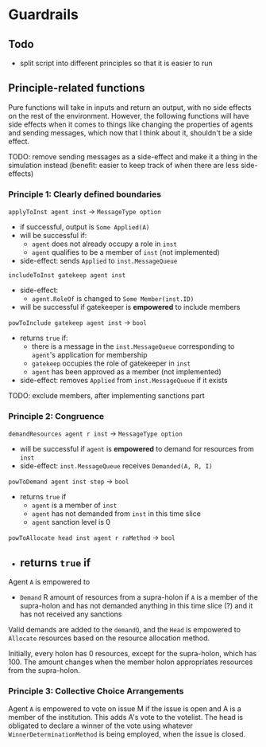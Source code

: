 # Guardrails

## Todo
- split script into different principles so that it is easier to run

## Principle-related functions
Pure functions will take in inputs and return an output, with no side effects on the rest of the environment. However, the following functions will have side effects when it comes to things like changing the properties of agents and sending messages, which now that I think about it, shouldn't be a side effect.   

TODO: remove sending messages as a side-effect and make it a thing in the simulation instead (benefit: easier to keep track of when there are less side-effects)

### Principle 1: Clearly defined boundaries
`applyToInst agent inst` -> `MessageType option`
- if successful, output is `Some Applied(A)`
- will be successful if:
  - `agent` does not already occupy a role in `inst`
  - `agent` qualifies to be a member of `inst` (not implemented)
- side-effect: sends `Applied` to `inst.MessageQueue`

`includeToInst gatekeep agent inst`
- side-effect: 
  - `agent.RoleOf` is changed to `Some Member(inst.ID)`
- will be successful if gatekeeper is **empowered** to include members

`powToInclude gatekeep agent inst` -> `bool`
- returns `true` if:
  - there is a message in the `inst.MessageQueue` corresponding to `agent`'s application for membership
  - `gatekeep` occupies the role of gatekeeper in `inst`
  - `agent` has been approved as a member (not implemented)  
- side-effect: removes `Applied` from `inst.MessageQueue` if it exists

TODO: exclude members, after implementing sanctions part

### Principle 2: Congruence
`demandResources agent r inst` -> `MessageType option`
- will be successful if `agent` is **empowered** to demand for resources from `inst`
- side-effect: `inst.MessageQueue` receives `Demanded(A, R, I)`

`powToDemand agent inst step` -> `bool`
- returns `true` if
  - `agent` is a member of `inst`
  - `agent` has not demanded from `inst` in this time slice
  - `agent` sanction level is 0

`powToAllocate head inst agent r raMethod` -> `bool`
- returns `true` if
  - 

Agent `A` is empowered to 
- `Demand` R amount of resources from a supra-holon if `A` is a member of the supra-holon and has not demanded anything in this time slice (?) and it has not received any sanctions

Valid demands are added to the `demandQ`, and the `Head` is empowered to `Allocate` resources based on the resource allocation method. 

Initially, every holon has 0 resources, except for the supra-holon, which has 100. The amount changes when the member holon appropriates resources from the supra-holon.

### Principle 3: Collective Choice Arrangements
Agent `A` is empowered to vote on issue M if the issue is open and A is a member of the institution. This adds A's vote to the votelist. The head is obligated to declare a winner of the vote using whatever `WinnerDeterminationMethod` is being employed, when the issue is closed.